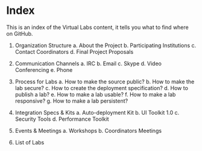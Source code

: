 Index
=====

This is an index of the Virtual Labs content, it tells you what to find where on GitHub.

1.	Organization Structure
  a.	About the Project
  b.	Participating Institutions
  c.	Contact Coordinators 
  d.	Final Project Proposals

2.	Communication Channels
  a.	IRC
  b.	Email
  c.	Skype
  d.	Video Conferencing 
  e.	Phone

3.	Process for Labs
  a.	How to make the source public?
  b.	How to make the lab secure?
  c.	How to create the deployment specification?
  d.	How to publish a lab?
  e.	How to make a lab usable?
  f.	How to make a lab responsive?
  g.	How to make a lab persistent?

4.	Integration Specs & Kits
  a. Auto-deployment Kit
  b. UI Toolkit 1.0
  c. Security Tools
  d. Performance Toolkit

5.	Events & Meetings
  a.	Workshops
  b.	Coordinators Meetings
  
6.	List of Labs


